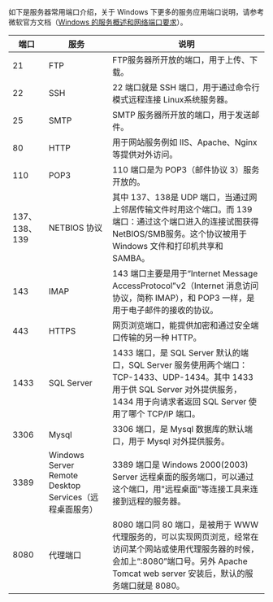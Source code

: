 如下是服务器常用端口介绍，关于 Windows 下更多的服务应用端口说明，请参考微软官方文档（[Windows 的服务概述和网络端口要求](https://support.microsoft.com/zh-cn/help/832017/service-overview-and-network-port-requirements-for-windows?spm=5176.7740724.2.3.omd4DB%3Fspm%3D5176.7740724.2.3.omd4DB)）。

| 端口 | 服务 | 说明 |
|---------|---------|---------|
| 21 | FTP | FTP服务器所开放的端口，用于上传、下载。 |
| 22 | SSH | 22 端口就是 SSH 端口，用于通过命令行模式远程连接 Linux系统服务器。 |
| 25 | SMTP | SMTP 服务器所开放的端口，用于发送邮件。 |
| 80 | HTTP | 用于网站服务例如 IIS、Apache、Nginx 等提供对外访问。|
| 110 | POP3 | 110 端口是为 POP3（邮件协议 3）服务开放的。 |
| 137、138、139 | NETBIOS 协议 | 其中 137、138是 UDP 端口，当通过网上邻居传输文件时用这个端口。而 139 端口：通过这个端口进入的连接试图获得NetBIOS/SMB服务。这个协议被用于Windows 文件和打印机共享和 SAMBA。 |
| 143 | IMAP | 143 端口主要是用于“Internet Message AccessProtocol”v2（Internet 消息访问协议，简称 IMAP），和 POP3 一样，是用于电子邮件的接收的协议。 |
| 443 | HTTPS | 网页浏览端口，能提供加密和通过安全端口传输的另一种 HTTP。 |
| 1433 | SQL Server | 1433 端口，是 SQL Server 默认的端口，SQL Server 服务使用两个端口：TCP-1433、UDP-1434。其中 1433 用于供 SQL Server 对外提供服务，1434 用于向请求者返回 SQL Server 使用了哪个 TCP/IP 端口。 |
| 3306 | Mysql | 3306 端口，是 Mysql 数据库的默认端口，用于 Mysql 对外提供服务。|
| 3389 | Windows Server Remote Desktop Services（远程桌面服务）| 3389 端口是 Windows  2000(2003) Server 远程桌面的服务端口，可以通过这个端口，用"远程桌面"等连接工具来连接到远程的服务器。 |
| 8080 | 代理端口 | 8080 端口同 80 端口，是被用于 WWW 代理服务的，可以实现网页浏览，经常在访问某个网站或使用代理服务器的时候，会加上“:8080”端口号。另外 Apache Tomcat web server 安装后，默认的服务端口就是 8080。 |
